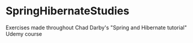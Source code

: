 # SpringHibernateStudies
 Exercises made throughout Chad Darby's "Spring and Hibernate tutorial" Udemy course
